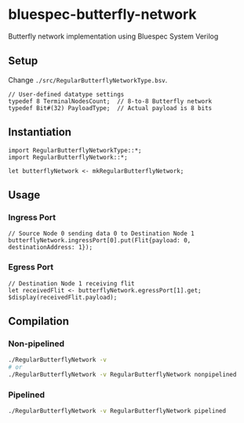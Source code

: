 <!-- MIT License

Copyright (c) 2020 Synergy Lab | Georgia Institute of Technology
Author: William Won (william.won@gatech.edu)

Permission is hereby granted, free of charge, to any person obtaining a copy
of this software and associated documentation files (the "Software"), to deal
in the Software without restriction, including without limitation the rights
to use, copy, modify, merge, publish, distribute, sublicense, and/or sell
copies of the Software, and to permit persons to whom the Software is
furnished to do so, subject to the following conditions:

The above copyright notice and this permission notice shall be included in all
copies or substantial portions of the Software.

THE SOFTWARE IS PROVIDED "AS IS", WITHOUT WARRANTY OF ANY KIND, EXPRESS OR
IMPLIED, INCLUDING BUT NOT LIMITED TO THE WARRANTIES OF MERCHANTABILITY,
FITNESS FOR A PARTICULAR PURPOSE AND NONINFRINGEMENT. IN NO EVENT SHALL THE
AUTHORS OR COPYRIGHT HOLDERS BE LIABLE FOR ANY CLAIM, DAMAGES OR OTHER
LIABILITY, WHETHER IN AN ACTION OF CONTRACT, TORT OR OTHERWISE, ARISING FROM,
OUT OF OR IN CONNECTION WITH THE SOFTWARE OR THE USE OR OTHER DEALINGS IN THE
SOFTWARE. -->

# bluespec-butterfly-network
Butterfly network implementation using Bluespec System Verilog

## Setup
Change `./src/RegularButterflyNetworkType.bsv`.
```bluespec
// User-defined datatype settings
typedef 8 TerminalNodesCount;  // 8-to-8 Butterfly network
typedef Bit#(32) PayloadType;  // Actual payload is 8 bits
```

## Instantiation
```bluespec
import RegularButterflyNetworkType::*;
import RegularButterflyNetwork::*;

let butterflyNetwork <- mkRegularButterflyNetwork;
```

## Usage
### Ingress Port
```bluespec
// Source Node 0 sending data 0 to Destination Node 1
butterflyNetwork.ingressPort[0].put(Flit{payload: 0, destinationAddress: 1});
```

### Egress Port
```bluespec
// Destination Node 1 receiving flit
let receivedFlit <- butterflyNetwork.egressPort[1].get;
$display(receivedFlit.payload);
```

## Compilation
### Non-pipelined
```bash
./RegularButterflyNetwork -v
# or
./RegularButterflyNetwork -v RegularButterflyNetwork nonpipelined
```

### Pipelined
```bash
./RegularButterflyNetwork -v RegularButterflyNetwork pipelined
```